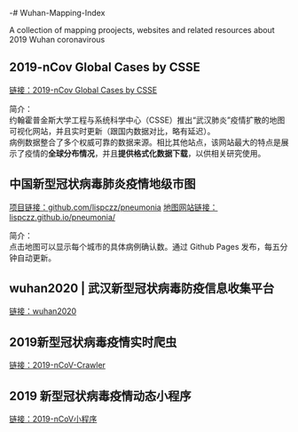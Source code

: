 -# Wuhan-Mapping-Index

A collection of mapping  proojects, websites and related resources about 2019 Wuhan coronavirous


## 2019-nCov Global Cases by CSSE

[链接：2019-nCov Global Cases by CSSE](https://gisanddata.maps.arcgis.com/apps/opsdashboard/index.html#/bda7594740fd40299423467b48e9ecf6
)

简介：<br>
约翰霍普金斯大学工程与系统科学中心（CSSE）推出“武汉肺炎”疫情扩散的地图可视化网站，并且实时更新（跟国内数据对比，略有延迟）。<br>
病例数据整合了多个权威可靠的数据来源。相比其他站点，该网站最大的特点是展示了疫情的**全球分布情况**，并且**提供格式化数据下载**，以供相关研究使用。

## 中国新型冠状病毒肺炎疫情地级市图

[项目链接：github.com/lispczz/pneumonia](https://github.com/lispczz/pneumonia)
[地图网站链接：lispczz.github.io/pneumonia/](https://lispczz.github.io/pneumonia/)

简介：<br>
点击地图可以显示每个城市的具体病例确认数。通过 Github Pages 发布，每五分钟自动更新。

## wuhan2020 | 武汉新型冠状病毒防疫信息收集平台 

[链接：wuhan2020](https://github.com/wuhan2020/wuhan2020https://gisanddata.maps.arcgis.com/apps/opsdashboard/index.html#/bda7594740fd40299423467b48e9ecf6
)

## 2019新型冠状病毒疫情实时爬虫
[链接：2019-nCoV-Crawler](https://github.com/BlankerL/DXY-2019-nCoV-Crawler)

## 2019 新型冠状病毒疫情动态小程序
[链接：2019-nCoV小程序](https://github.com/ztjryg4/2019-nCov_MP)
